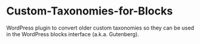 # Custom-Taxonomies-for-Blocks
WordPress plugin to convert older custom taxonomies so they can be used in the WordPress blocks interface (a.k.a. Gutenberg).
